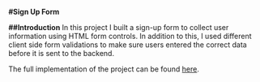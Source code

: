 **#Sign Up Form**

**##Introduction**
In this project I built a sign-up form to collect user information using HTML form controls. In addition to this, I used different client side form validations to make sure users entered the correct data before it is sent to the backend.

The full implementation of the project can be found [here](https://wilsonsiaw.github.io/sign-up-form/).